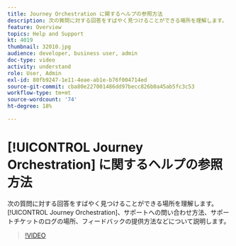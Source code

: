 ```yaml
---
title: Journey Orchestration に関するヘルプの参照方法
description: 次の質問に対する回答をすばやく見つけることができる場所を理解します。 [!UICONTROL Journey Orchestration]、サポートへの問い合わせ方法、サポートチケットのログの場所、フィードバックの提供方法などについて説明します。
feature: Overview
topics: Help and Support
kt: 4019
thumbnail: 32010.jpg
audience: developer, business user, admin
doc-type: video
activity: understand
role: User, Admin
exl-id: 80fb9247-1e11-4eae-ab1e-b76f004714ed
source-git-commit: cba80e227001486dd97becc826b0a45ab5fc3c53
workflow-type: tm+mt
source-wordcount: '74'
ht-degree: 18%

---
```


# [!UICONTROL Journey Orchestration] に関するヘルプの参照方法

次の質問に対する回答をすばやく見つけることができる場所を理解します。 [!UICONTROL Journey Orchestration]、サポートへの問い合わせ方法、サポートチケットのログの場所、フィードバックの提供方法などについて説明します。

>[!VIDEO](https://video.tv.adobe.com/v/32010?quality=12&learn=on)
